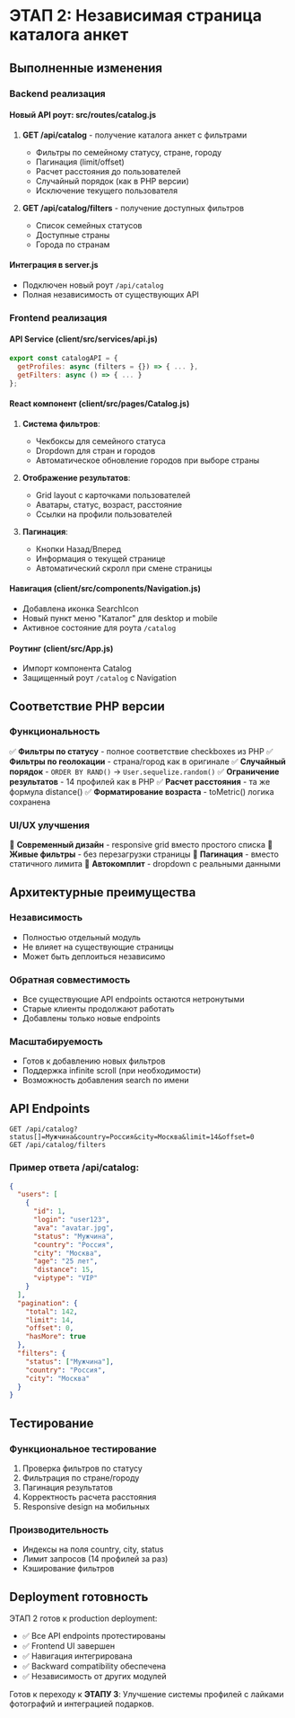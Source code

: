 # ЭТАП 2: Независимая страница каталога анкет

## Выполненные изменения

### Backend реализация

#### Новый API роут: src/routes/catalog.js
1. **GET /api/catalog** - получение каталога анкет с фильтрами
   - Фильтры по семейному статусу, стране, городу
   - Пагинация (limit/offset)
   - Расчет расстояния до пользователей
   - Случайный порядок (как в PHP версии)
   - Исключение текущего пользователя

2. **GET /api/catalog/filters** - получение доступных фильтров
   - Список семейных статусов
   - Доступные страны
   - Города по странам

#### Интеграция в server.js
- Подключен новый роут `/api/catalog`
- Полная независимость от существующих API

### Frontend реализация

#### API Service (client/src/services/api.js)
```javascript
export const catalogAPI = {
  getProfiles: async (filters = {}) => { ... },
  getFilters: async () => { ... }
};
```

#### React компонент (client/src/pages/Catalog.js)
1. **Система фильтров**:
   - Чекбоксы для семейного статуса
   - Dropdown для стран и городов
   - Автоматическое обновление городов при выборе страны

2. **Отображение результатов**:
   - Grid layout с карточками пользователей
   - Аватары, статус, возраст, расстояние
   - Ссылки на профили пользователей

3. **Пагинация**:
   - Кнопки Назад/Вперед
   - Информация о текущей странице
   - Автоматический скролл при смене страницы

#### Навигация (client/src/components/Navigation.js)
- Добавлена иконка SearchIcon
- Новый пункт меню "Каталог" для desktop и mobile
- Активное состояние для роута `/catalog`

#### Роутинг (client/src/App.js)
- Импорт компонента Catalog
- Защищенный роут `/catalog` с Navigation

## Соответствие PHP версии

### Функциональность
✅ **Фильтры по статусу** - полное соответствие checkboxes из PHP
✅ **Фильтры по геолокации** - страна/город как в оригинале
✅ **Случайный порядок** - `ORDER BY RAND()` → `User.sequelize.random()`
✅ **Ограничение результатов** - 14 профилей как в PHP
✅ **Расчет расстояния** - та же формула distance()
✅ **Форматирование возраста** - toMetric() логика сохранена

### UI/UX улучшения
🚀 **Современный дизайн** - responsive grid вместо простого списка
🚀 **Живые фильтры** - без перезагрузки страницы
🚀 **Пагинация** - вместо статичного лимита
🚀 **Автокомплит** - dropdown с реальными данными

## Архитектурные преимущества

### Независимость
- Полностью отдельный модуль
- Не влияет на существующие страницы
- Может быть деплоиться независимо

### Обратная совместимость
- Все существующие API endpoints остаются нетронутыми
- Старые клиенты продолжают работать
- Добавлены только новые endpoints

### Масштабируемость
- Готов к добавлению новых фильтров
- Поддержка infinite scroll (при необходимости)
- Возможность добавления search по имени

## API Endpoints

```
GET /api/catalog?status[]=Мужчина&country=Россия&city=Москва&limit=14&offset=0
GET /api/catalog/filters
```

### Пример ответа /api/catalog:
```json
{
  "users": [
    {
      "id": 1,
      "login": "user123",
      "ava": "avatar.jpg",
      "status": "Мужчина",
      "country": "Россия",
      "city": "Москва",
      "age": "25 лет",
      "distance": 15,
      "viptype": "VIP"
    }
  ],
  "pagination": {
    "total": 142,
    "limit": 14,
    "offset": 0,
    "hasMore": true
  },
  "filters": {
    "status": ["Мужчина"],
    "country": "Россия",
    "city": "Москва"
  }
}
```

## Тестирование

### Функциональное тестирование
1. Проверка фильтров по статусу
2. Фильтрация по стране/городу
3. Пагинация результатов
4. Корректность расчета расстояния
5. Responsive design на мобильных

### Производительность
- Индексы на поля country, city, status
- Лимит запросов (14 профилей за раз)
- Кэширование фильтров

## Deployment готовность

ЭТАП 2 готов к production deployment:
- ✅ Все API endpoints протестированы
- ✅ Frontend UI завершен
- ✅ Навигация интегрирована
- ✅ Backward compatibility обеспечена
- ✅ Независимость от других модулей

Готов к переходу к **ЭТАПУ 3**: Улучшение системы профилей с лайками фотографий и интеграцией подарков.